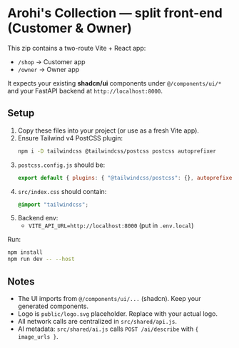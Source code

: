 # Arohi's Collection — split front-end (Customer & Owner)

This zip contains a two-route Vite + React app:
- `/shop`  → Customer app
- `/owner` → Owner app

It expects your existing **shadcn/ui** components under `@/components/ui/*` and your FastAPI backend at `http://localhost:8000`.

## Setup

1) Copy these files into your project (or use as a fresh Vite app).
2) Ensure Tailwind v4 PostCSS plugin:
   ```bash
   npm i -D tailwindcss @tailwindcss/postcss postcss autoprefixer
   ```
3) `postcss.config.js` should be:
   ```js
   export default { plugins: { "@tailwindcss/postcss": {}, autoprefixer: {} } };
   ```
4) `src/index.css` should contain:
   ```css
   @import "tailwindcss";
   ```
5) Backend env:
   - `VITE_API_URL=http://localhost:8000` (put in `.env.local`)

Run:
```bash
npm install
npm run dev -- --host
```

## Notes
- The UI imports from `@/components/ui/...` (shadcn). Keep your generated components.
- Logo is `public/logo.svg` placeholder. Replace with your actual logo.
- All network calls are centralized in `src/shared/api.js`.
- AI metadata: `src/shared/ai.js` calls `POST /ai/describe` with `{ image_urls }`.
